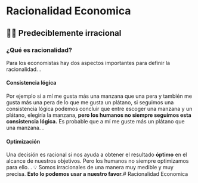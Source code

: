 # Racionalidad Economica
## 😵‍💫 Predeciblemente irracional

### ¿Qué es racionalidad?

Para los economistas hay dos aspectos importantes para definir la racionalidad. .

#### Consistencia lógica

Por ejemplo si a mí me gusta más una manzana que una pera y también me gusta más una pera de lo que me gusta un plátano, si seguimos una consistencia lógica podemos concluir que entre escoger una manzana y un plátano, elegiría la manzana, **pero los humanos no siempre seguimos esta consistencia lógica.** Es probable que a mí me guste más un plátano que una manzana. .

#### Optimización

Una decisión es racional si nos ayuda a obtener el resultado **óptimo** en el alcance de nuestros objetivos. Pero los humanos no siempre optimizamos para ello. . 💡 Somos irracionales de una manera muy medible y muy precisa. **Esto lo podemos usar a nuestro favor.**# Racionalidad Economica
